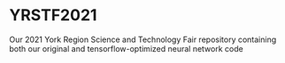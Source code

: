 # YRSTF2021
Our 2021 York Region Science and Technology Fair repository containing both our original and tensorflow-optimized neural network code
